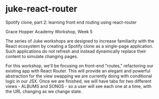 # juke-react-router
Spotify clone, part 2: learning front end routing using react-router


Grace Hopper Academy Workshop, Week 5

The series of Juke workshops are designed to increase familiarity with the React
ecosystem by creating a Spotify clone as a single-page application. Such 
applications do not refresh and instead dynamically replace their content to 
simulate changing pages.

For this workshop, we'll be focusing on front-end "routes," refactoring our 
existing app with React Router. This will provide an elegant and powerful 
abstraction for the view swapping we are currently doing with conditional logic 
in our JSX. Once we are finished, we will have tabs for two different views - 
ALBUMS and SONGS - so a user will see each one at a time, with the URL changing 
as we change state.
